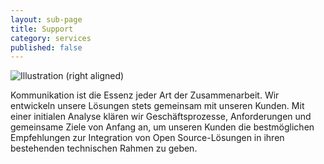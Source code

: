 ```yaml
---
layout: sub-page
title: Support
category: services
published: false
---
```


![Illustration (right aligned)](/media/assessment-dp.svg)

Kommunikation ist die Essenz jeder Art der Zusammenarbeit. Wir entwickeln unsere Lösungen stets gemeinsam mit unseren Kunden. Mit einer initialen Analyse klären wir Geschäftsprozesse, Anforderungen und gemeinsame Ziele von Anfang an, um unseren Kunden die bestmöglichen Empfehlungen zur Integration von Open Source-Lösungen in ihren bestehenden technischen Rahmen zu geben.
